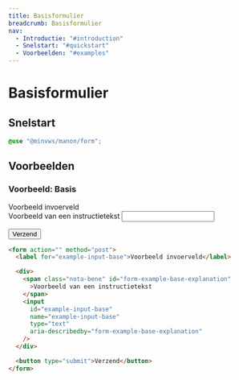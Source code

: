 ```yaml
---
title: Basisformulier
breadcrumb: Basisformulier
nav:
  - Introductie: "#introduction"
  - Snelstart: "#quickstart"
  - Voorbeelden: "#examples"
---
```


<h1 id="introduction">Basisformulier</h1>

<h2 id="quickstart">Snelstart</h2>

```scss
@use "@minvws/manon/form";
```

<h2 id="examples">Voorbeelden</h2>

### Voorbeeld: Basis

<form action="" method="post">
  <label for="example-input-base">Voorbeeld invoerveld</label>

  <div>
    <span class="nota-bene" id="form-example-base-explanation"
      >Voorbeeld van een instructietekst
    </span>
    <input
      id="form-example-base"
      name="example-input-base"
      type="text"
      aria-describedby="form-example-base-explanation"
    />
  </div>

<button type="submit">Verzend</button>

</form>

```html
<form action="" method="post">
  <label for="example-input-base">Voorbeeld invoerveld</label>

  <div>
    <span class="nota-bene" id="form-example-base-explanation"
      >Voorbeeld van een instructietekst
    </span>
    <input
      id="example-input-base"
      name="example-input-base"
      type="text"
      aria-describedby="form-example-base-explanation"
    />
  </div>

  <button type="submit">Verzend</button>
</form>
```
